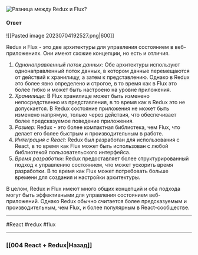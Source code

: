 ![Разница между Redux и Flux?](https://youtu.be/81yRgVQ1ciM?t=819)

#### Ответ

![[Pasted image 20230704192527.png|600]]

Redux и Flux - это две архитектуры для управления состоянием в веб-приложениях. Они имеют схожие концепции, но есть и отличия.

1. *Однонаправленный поток данных:* Обе архитектуры используют однонаправленный поток данных, в котором данные перемещаются от действий к хранилищу, а затем к представлению. Однако в Redux это более явно определено и строгое, в то время как в Flux это более гибко и может быть настроено на уровне приложения.
2. *Хранилище:* В Flux хранилище может быть изменено непосредственно из представления, в то время как в Redux это не допускается. В Redux состояние приложения не может быть изменено напрямую, только через действия, что обеспечивает более предсказуемое поведение приложения.
3. *Размер:* Redux - это более компактная библиотека, чем Flux, что делает его более быстрым и производительным в работе.
4. *Интеграция с React:* Redux был разработан для использования с React, в то время как Flux может быть использован с любой библиотекой пользовательского интерфейса.
5. *Время разработки:* Redux предоставляет более структурированный подход к управлению состоянием, что может ускорить время разработки. В то время как Flux может потребовать больше времени для создания и настройки архитектуры.

В целом, Redux и Flux имеют много общих концепций и оба подхода могут быть эффективными для управления состоянием веб-приложений. Однако Redux обычно считается более предсказуемым и производительным, чем Flux, и более популярным в React-сообществе.

____
#React #redux #flux

____

### [[004 React + Redux|Назад]]